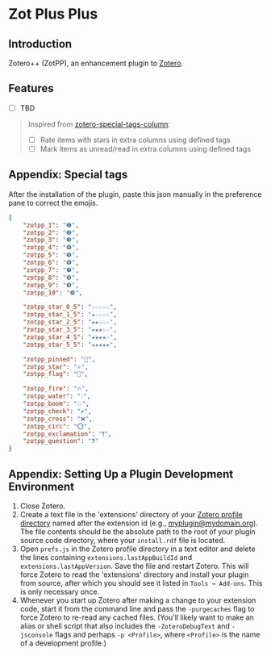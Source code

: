# Zot Plus Plus

## Introduction
Zotero++ (ZotPP), an enhancement plugin to [Zotero](https://www.zotero.org/).

## Features
- [ ] TBD
> Inspired from [zotero-special-tags-column](https://github.com/whacked/zotero-special-tags-column):
> - [ ] Rate items with stars in extra columns using defined tags
> - [ ] Mark items as unread/read in extra columns using defined tags

## Appendix: Special tags
After the installation of the plugin, paste this json manually in the preference pane to correct the emojis.
```json
{
    "zotpp_1": "❶",
    "zotpp_2": "❷",
    "zotpp_3": "❸",
    "zotpp_4": "❹",
    "zotpp_5": "❺",
    "zotpp_6": "❻",
    "zotpp_7": "❼",
    "zotpp_8": "❽",
    "zotpp_9": "❾",
    "zotpp_10": "❿",

    "zotpp_star_0_5": "☆☆☆☆☆",
    "zotpp_star_1_5": "★☆☆☆☆",
    "zotpp_star_2_5": "★★☆☆☆",
    "zotpp_star_3_5": "★★★☆☆",
    "zotpp_star_4_5": "★★★★☆",
    "zotpp_star_5_5": "★★★★★",

    "zotpp_pinned": "📌",
    "zotpp_star": "⭐",
    "zotpp_flag": "🚩",

    "zotpp_fire": "🔥",
    "zotpp_water": "💧",
    "zotpp_boom": "💥",
    "zotpp_check": "✔️",
    "zotpp_cross": "❌",
    "zotpp_circ": "⭕",
    "zotpp_exclamation": "❗",
    "zotpp_question": "❓"
}
```

## Appendix: Setting Up a Plugin Development Environment
1. Close Zotero.
1. Create a text file in the 'extensions' directory of your [Zotero profile directory](https://www.zotero.org/support/kb/profile_directory) named after the extension id (e.g., myplugin@mydomain.org). The file contents should be the absolute path to the root of your plugin source code directory, where your `install.rdf` file is located.
1. Open `prefs.js` in the Zotero profile directory in a text editor and delete the lines containing `extensions.lastAppBuildId` and `extensions.lastAppVersion`. Save the file and restart Zotero. This will force Zotero to read the 'extensions' directory and install your plugin from source, after which you should see it listed in `Tools → Add-ons`. This is only necessary once.
1. Whenever you start up Zotero after making a change to your extension code, start it from the command line and pass the `-purgecaches` flag to force Zotero to re-read any cached files. (You'll likely want to make an alias or shell script that also includes the `-ZoteroDebugText` and `-jsconsole` flags and perhaps `-p <Profile>`, where `<Profile>` is the name of a development profile.)